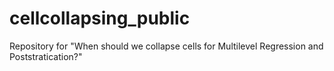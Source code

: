 # cellcollapsing_public
Repository for "When should we collapse cells for Multilevel Regression and Poststratication?"
